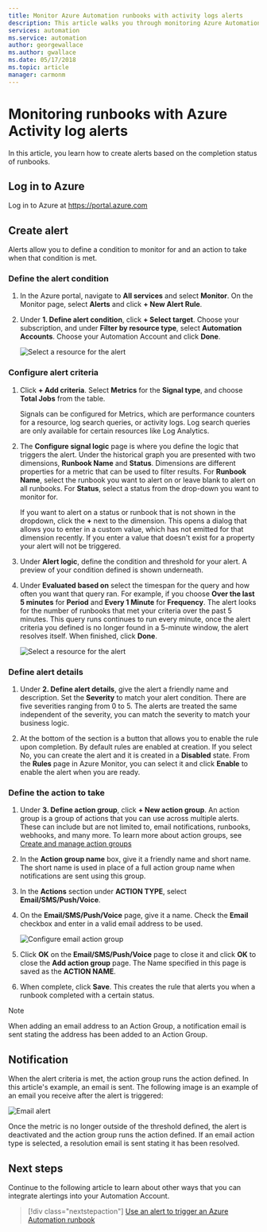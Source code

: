 ```yaml
---
title: Monitor Azure Automation runbooks with activity logs alerts
description: This article walks you through monitoring Azure Automation runbooks with the activity log
services: automation
ms.service: automation
author: georgewallace
ms.author: gwallace
ms.date: 05/17/2018
ms.topic: article
manager: carmonm
---
```

# Monitoring runbooks with Azure Activity log alerts

In this article, you learn how to create alerts based on the completion status of runbooks.

## Log in to Azure

Log in to Azure at https://portal.azure.com

## Create alert

Alerts allow you to define a condition to monitor for and an action to take when that condition is met.

### Define the alert condition

1. In the Azure portal, navigate to **All services** and select **Monitor**. On the Monitor page, select **Alerts** and click **+ New Alert Rule**.

1. Under **1. Define alert condition**, click **+  Select target**. Choose your subscription, and under **Filter by resource type**, select **Automation Accounts**. Choose your Automation Account and click **Done**.

   ![Select a resource for the alert](./media/automation-alert-activity-log/select-resource.png)

### Configure alert criteria

1. Click **+ Add criteria**. Select **Metrics** for the **Signal type**, and choose **Total Jobs** from the table.

   Signals can be configured for Metrics, which are performance counters for a resource, log search queries, or activity logs. Log search queries are only available for certain resources like Log Analytics.

1. The **Configure signal logic** page is where you define the logic that triggers the alert. Under the historical graph you are presented with two dimensions, **Runbook Name** and **Status**. Dimensions are different properties for a metric that can be used to filter results. For **Runbook Name**, select the runbook you want to alert on or leave blank to alert on all runbooks. For **Status**, select a status from the drop-down you want to monitor for.

   If you want to alert on a status or runbook that is not shown in the dropdown, click the **\+** next to the dimension. This opens a dialog that allows you to enter in a custom value, which has not emitted for that dimension recently. If you enter a value that doesn't exist for a property your alert will not be triggered.

1. Under **Alert logic**, define the condition and threshold for your alert. A preview of your condition defined is shown underneath.

1. Under **Evaluated based on** select the timespan for the query and how often you want that query ran. For example, if you choose **Over the last 5 minutes** for **Period** and **Every 1 Minute** for **Frequency**. The alert looks for the number of runbooks that met your criteria over the past 5 minutes. This query runs continues to run every minute, once the alert criteria you defined is no longer found in a 5-minute window, the alert resolves itself. When finished, click **Done**.

   ![Select a resource for the alert](./media/automation-alert-activity-log/configure-signal-logic.png)

### Define alert details

1. Under **2. Define alert details**, give the alert a friendly name and description. Set the **Severity** to match your alert condition. There are five severities ranging from 0 to 5. The alerts are treated the same independent of the severity, you can match the severity to match your business logic.

1. At the bottom of the section is a button that allows you to enable the rule upon completion. By default rules are enabled at creation. If you select No, you can create the alert and it is created in a **Disabled** state. From the **Rules** page in Azure Monitor, you can select it and click **Enable** to enable the alert when you are ready.

### Define the action to take

1. Under **3. Define action group**, click **+ New action group**. An action group is a group of actions that you can use across multiple alerts. These can include but are not limited to, email notifications, runbooks, webhooks, and many more. To learn more about action groups, see [Create and manage action groups](../monitoring-and-diagnostics/monitoring-action-groups.md)

1. In the **Action group name** box, give it a friendly name and short name. The short name is used in place of a full action group name when notifications are sent using this group.

1. In the **Actions** section under **ACTION TYPE**, select **Email/SMS/Push/Voice**.

1. On the **Email/SMS/Push/Voice** page, give it a name. Check the **Email** checkbox and enter in a valid email address to be used.

   ![Configure email action group](./media/automation-alert-activity-log/add-action-group.png)

1. Click **OK** on the **Email/SMS/Push/Voice** page to close it and click **OK** to close the **Add action group** page. The Name specified in this page is saved as the **ACTION NAME**.

1. When complete, click **Save**. This creates the rule that alerts you when a runbook completed with a certain status.

> [!NOTE]
> When adding an email address to an Action Group, a notification email is sent stating the address has been added to an Action Group.

## Notification

When the alert criteria is met, the action group runs the action defined. In this article's example, an email is sent. The following image is an example of an email you receive after the alert is triggered:

![Email alert](./media/automation-alert-activity-log/alert-email.png)

Once the metric is no longer outside of the threshold defined, the alert is deactivated and the action group runs the action defined. If an email action type is selected, a resolution email is sent stating it has been resolved.

## Next steps

Continue to the following article to learn about other ways that you can integrate alertings into your Automation Account.

> [!div class="nextstepaction"]
> [Use an alert to trigger an Azure Automation runbook](automation-create-alert-triggered-runbook.md)